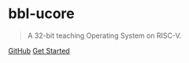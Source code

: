 # bbl-ucore

> A 32-bit teaching Operating System on RISC-V.

[GitHub](https://github.com/ring00/bbl-ucore)
[Get Started](#bbl-ucore)